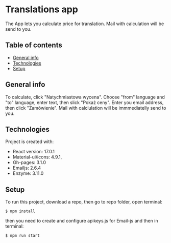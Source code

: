 # Translations app

The App lets you calculate price for translation. Mail with calculation will be send to you.

## Table of contents

- [General info](#general-info)
- [Technologies](#technologies)
- [Setup](#setup)

## General info

To calculate, click "Natychmiastowa wycena". Choose "from" language and "to" language, enter text, then slick "Pokaż ceny". Enter you email address, then click "Zamówienie". Mail with calclulation will be immmediatelly send to you.

## Technologies

Project is created with:

- React version: 17.0.1
- Material-ui/icons: 4.9.1,
- Gh-pages: 3.1.0
- Emailjs: 2.6.4
- Enzyme: 3.11.0

## Setup

To run this project, download a repo, then go to repo folder, open terminal:

```
$ npm install
```

then you need to create and configure apikeys.js for Email-js and then in terminal:

```
$ npm run start
```
